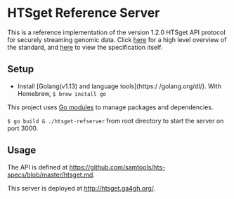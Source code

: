 # HTSget Reference Server
This is a reference implementation of the version 1.2.0 HTSget API protocol for securely streaming genomic data. Click [here](https://academic.oup.com/bioinformatics/article/35/1/119/5040320) for a high level overview of the standard, and [here](https://github.com/samtools/hts-specs/blob/master/htsget.md) to view the specification itself. 

## Setup
- Install [Golang(v1.13) and language tools](https:/ /golang.org/dl/). With Homebrew, `$ brew install go`

This project uses [Go modules](https://blog.golang.org/using-go-modules) to manage packages and dependencies.

`$ go build & ./htsget-refserver` from root directory to start the server on port 3000.

## Usage
The API is defined at https://github.com/samtools/hts-specs/blob/master/htsget.md. 

This server is deployed at http://htsget.ga4gh.org/.

